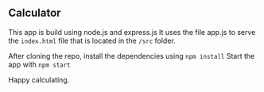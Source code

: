 ## Calculator

This app is build using node.js and express.js It uses the file app.js to serve the `index.html` file that is located in the `/src` folder.

After cloning the repo, install the dependencies using 
`npm install`
Start the app with 
`npm start`

Happy calculating.
